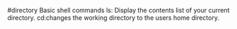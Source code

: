  #directory
Basic shell commands
ls: Display the contents list of your current directory.
cd:changes the working directory to the users home directory.

